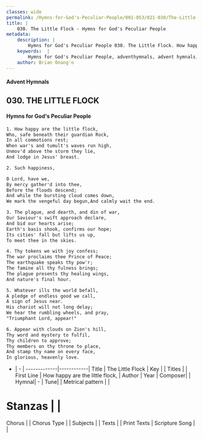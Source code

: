 ```yaml
---
classes: wide
permalink: /Hymns-for-God's-Peculiar-People/001-053/021-030/The-Little-Flock/
title: |
    030. The Little Flock - Hymns for God's Peculiar People
metadata:
    description: |
        Hymns for God's Peculiar People 030. The Little Flock. How happy are the little flock, Who, safe beneath their guardian Rock, In all commotions rest; When war's and tumult's waves run high, Unmov'd above the storm they lie, And lodge in Jesus' breast.  
    keywords:  |
        Hymns for God's Peculiar People, adventhymnals, advent hymnals, The Little Flock, How happy are the little flock,. 
    author: Brian Onang'o
---
```

#### Advent Hymnals
## 030. THE LITTLE FLOCK
####  Hymns for God's Peculiar People
```txt
1. How happy are the little flock,
Who, safe beneath their guardian Rock,
In all commotions rest;
When war's and tumult's waves run high,
Unmov'd above the storm they lie,
And lodge in Jesus' breast.

2. Such happiness, 

0 Lord, have we,
By mercy gather'd into thee,
Before the floods descend;
And while the bursting cloud comes down,
We mark the vengeful day begun,And calmly wait the end.

3. The plague, and dearth, and din of war,
Our Saviour's swift approach declare,
And bid our hearts arise;
Earth's basis shook, confirms our hope;
Its cities' fall but lifts us up,
To meet thee in the skies.

4. Thy tokens we with joy confess;
The war proclaims thee Prince of Peace;
The earthquake speaks thy pow'r;
The famine all thy fulness brings;
The plague presents thy healing wings,
And nature's final hour.

5. Whatever ills the world befall,
A pledge of endless good we call,
A sign of Jesus near.
His chariot will not long delay;
We hear the rumbling wheels, and pray,
"Triumphant Lord, appear!"

6. Appear with clouds on Zion's hill,
Thy word and mystery to fulfil,
Thy children to approve;
Thy members on thy throne to place,
And stamp thy name on every face,
In glorious, heavenly love.


```
- |   -  |
-------------|------------|
Title | The Little Flock |
Key |  |
Titles |  |
First Line | How happy are the little flock, |
Author | 
Year | 
Composer|  |
Hymnal|  - |
Tune|  |
Metrical pattern | |
# Stanzas |  |
Chorus |  |
Chorus Type |  |
Subjects |  |
Texts |  |
Print Texts | 
Scripture Song |  |
    
